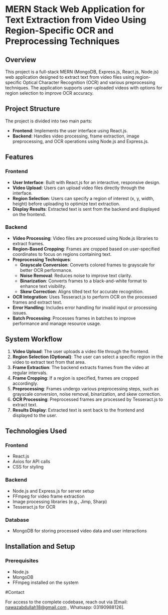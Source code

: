 # MERN Stack Web Application for Text Extraction from Video Using Region-Specific OCR and Preprocessing Techniques

## Overview
This project is a full-stack MERN (MongoDB, Express.js, React.js, Node.js) web application designed to extract text from video files using region-specific Optical Character Recognition (OCR) and various preprocessing techniques. The application supports user-uploaded videos with options for region selection to improve OCR accuracy.

## Project Structure
The project is divided into two main parts:
- **Frontend**: Implements the user interface using React.js.
- **Backend**: Handles video processing, frame extraction, image preprocessing, and OCR operations using Node.js and Express.js.

## Features

### Frontend
- **User Interface**: Built with React.js for an interactive, responsive design.
- **Video Upload**: Users can upload video files directly through the interface.
- **Region Selection**: Users can specify a region of interest (x, y, width, height) before uploading to optimize text extraction.
- **Display Results**: Extracted text is sent from the backend and displayed on the frontend.

### Backend
- **Video Processing**: Video files are processed using Node.js libraries to extract frames.
- **Region-Based Cropping**: Frames are cropped based on user-specified coordinates to focus on regions containing text.
- **Preprocessing Techniques**:
  - **Grayscale Conversion**: Converts colored frames to grayscale for better OCR performance.
  - **Noise Removal**: Reduces noise to improve text clarity.
  - **Binarization**: Converts frames to a black-and-white format to enhance text visibility.
  - **Skew Correction**: Aligns tilted text for accurate recognition.
- **OCR Integration**: Uses Tesseract.js to perform OCR on the processed frames and extract text.
- **Error Handling**: Includes error handling for invalid input or processing issues.
- **Batch Processing**: Processes frames in batches to improve performance and manage resource usage.

## System Workflow
1. **Video Upload**: The user uploads a video file through the frontend.
2. **Region Selection (Optional)**: The user can select a specific region in the video to extract text from that area.
3. **Frame Extraction**: The backend extracts frames from the video at regular intervals.
4. **Frame Cropping**: If a region is specified, frames are cropped accordingly.
5. **Preprocessing**: Frames undergo various preprocessing steps, such as grayscale conversion, noise removal, binarization, and skew correction.
6. **OCR Processing**: Preprocessed frames are processed by Tesseract.js to extract text.
7. **Results Display**: Extracted text is sent back to the frontend and displayed to the user.

## Technologies Used

### Frontend
- React.js
- Axios for API calls
- CSS for styling

### Backend
- Node.js and Express.js for server setup
- FFmpeg for video frame extraction
- Image processing libraries (e.g., Jimp, Sharp)
- Tesseract.js for OCR

### Database
- MongoDB for storing processed video data and user interactions

## Installation and Setup

### Prerequisites
- Node.js
- MongoDB
- FFmpeg installed on the system




#Contact

For access to the complete codebase, reach out via [Email: nawazabdullah18@gmail.com , Whatsapp: 03190988126].
